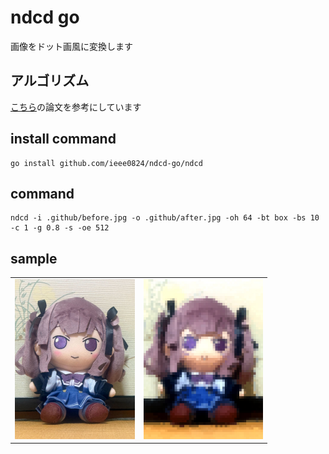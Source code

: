 # ndcd go
画像をドット画風に変換します

## アルゴリズム
[こちら](https://www.jstage.jst.go.jp/article/itej/74/3/74_597/_pdf)の論文を参考にしています


## install command

```
go install github.com/ieee0824/ndcd-go/ndcd
```

## command
```
ndcd -i .github/before.jpg -o .github/after.jpg -oh 64 -bt box -bs 10 -c 1 -g 0.8 -s -oe 512
```

## sample

<table border="0">
<tr>
<td><img height="256px" src=".github/before.jpg">
<td><img height="256px" src=".github/after.jpg">
</tr>
</table>




